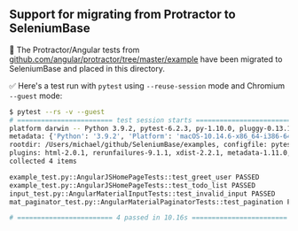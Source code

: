 ## Support for migrating from Protractor to SeleniumBase

🔵 The Protractor/Angular tests from [github.com/angular/protractor/tree/master/example](https://github.com/angular/protractor/tree/master/example) have been migrated to SeleniumBase and placed in this directory.

✅ Here's a test run with ``pytest`` using ``--reuse-session`` mode and Chromium ``--guest`` mode:

```bash
$ pytest --rs -v --guest
# ======================== test session starts ======================== #
platform darwin -- Python 3.9.2, pytest-6.2.3, py-1.10.0, pluggy-0.13.1
metadata: {'Python': '3.9.2', 'Platform': 'macOS-10.14.6-x86_64-i386-64bit', 'Packages': {'pytest': '6.2.3', 'py': '1.10.0', 'pluggy': '0.13.1'}, 'Plugins': {'html': '2.0.1', 'rerunfailures': '9.1.1', 'xdist': '2.2.1', 'metadata': '1.11.0', 'ordering': '0.6', 'forked': '1.3.0', 'seleniumbase': '1.59.6'}}
rootdir: /Users/michael/github/SeleniumBase/examples, configfile: pytest.ini
plugins: html-2.0.1, rerunfailures-9.1.1, xdist-2.2.1, metadata-1.11.0, ordering-0.6, forked-1.3.0, seleniumbase-1.59.6
collected 4 items

example_test.py::AngularJSHomePageTests::test_greet_user PASSED
example_test.py::AngularJSHomePageTests::test_todo_list PASSED
input_test.py::AngularMaterialInputTests::test_invalid_input PASSED
mat_paginator_test.py::AngularMaterialPaginatorTests::test_pagination PASSED

# ======================== 4 passed in 10.16s ======================== #
```
